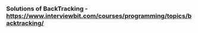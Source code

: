 ### Solutions of BackTracking - https://www.interviewbit.com/courses/programming/topics/backtracking/